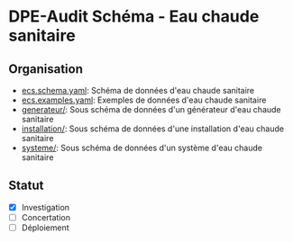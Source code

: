 # DPE-Audit Schéma - Eau chaude sanitaire

## Organisation

- [ecs.schema.yaml](./ecs.schema.yaml): Schéma de données d'eau chaude sanitaire
- [ecs.examples.yaml](./ecs.examples.yaml): Exemples de données d'eau chaude sanitaire
- [generateur/](./generateur/README.md): Sous schéma de données d'un générateur d'eau chaude sanitaire
- [installation/](./installation/README.md): Sous schéma de données d'une installation d'eau chaude sanitaire
- [systeme/](./systeme/README.md): Sous schéma de données d'un système d'eau chaude sanitaire

## Statut

- [x] Investigation
- [ ] Concertation
- [ ] Déploiement
